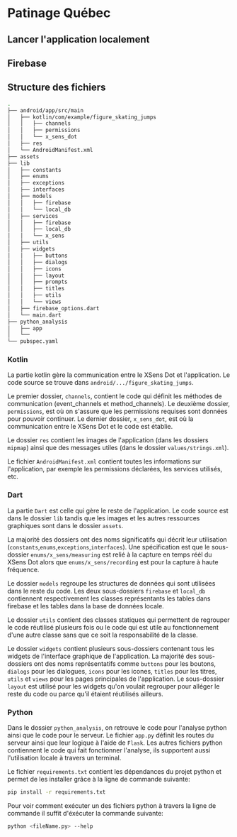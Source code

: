 # Patinage Québec

## Lancer l'application localement

## Firebase

## Structure des fichiers

```bash
.
├── android/app/src/main
│   ├── kotlin/com/example/figure_skating_jumps
│   │   ├── channels
│   │   ├── permissions
│   │   └── x_sens_dot
│   ├── res
│   └── AndroidManifest.xml
├── assets
├── lib
│   ├── constants
│   ├── enums
│   ├── exceptions
│   ├── interfaces
│   ├── models
│   │   ├── firebase
│   │   └── local_db
│   ├── services
│   │   ├── firebase
│   │   ├── local_db
│   │   └── x_sens
│   ├── utils
│   ├── widgets
│   │   ├── buttons
│   │   ├── dialogs
│   │   ├── icons
│   │   ├── layout
│   │   ├── prompts
│   │   ├── titles
│   │   ├── utils
│   │   └── views
│   ├── firebase_options.dart
│   └── main.dart
├── python_analysis
│   ├── app
│   └── 
└── pubspec.yaml
```
### Kotlin
La partie kotlin gère la communication entre le XSens Dot et l'application. Le code source se trouve dans `android/.../figure_skating_jumps`. 

Le premier dossier, `channels`, contient le code qui définit les méthodes de communication (event_channels et method_channels). Le deuxième dossier, `permissions`, est où on s'assure que les permissions requises sont données pour pouvoir continuer. Le dernier dossier, `x_sens_dot`, est où la communication entre le XSens Dot et le code est établie.

Le dossier `res` contient les images de l'application (dans les dossiers `mipmap`) ainsi que des messages utiles (dans le dossier `values/strings.xml`).

Le fichier `AndroidManifest.xml` contient toutes les informations sur l'application, par exemple les permissions déclarées, les services utilisés, etc.

### Dart
La partie `Dart` est celle qui gère le reste de l'application. Le code source est dans le dossier `lib` tandis que les images et les autres ressources graphiques sont dans le dossier `assets`.

La majorité des dossiers ont des noms significatifs qui décrit leur utilisation (`constants`,`enums`,`exceptions`,`interfaces`). Une spécification est que le sous-dossier `enums/x_sens/measuring` est relié à la capture en temps réél du XSens Dot alors que `enums/x_sens/recording` est pour la capture à haute fréquence.

Le dossier `models` regroupe les structures de données qui sont utilisées dans le reste du code. Les deux sous-dossiers `firebase` et `local_db` contiennent respectivement les classes représentants les tables dans firebase et les tables dans la base de données locale.

Le dossier `utils` contient des classes statiques qui permettent de regrouper le code réutilisé plusieurs fois ou le code qui est utile au fonctionnement d'une autre classe sans que ce soit la responsabilité de la classe.

Le dossier `widgets` contient plusieurs sous-dossiers contenant tous les widgets de l'interface graphique de l'application. La majorité des sous-dossiers ont des noms représentatifs comme `buttons` pour les boutons, `dialogs` pour les dialogues, `icons` pour les icones, `titles` pour les titres, `utils` et `views` pour les pages principales de l'application.
Le sous-dossier `layout` est utilisé pour les widgets qu'on voulait regrouper pour alléger le reste du code ou parce qu'il étaient réutilisés ailleurs.

### Python
Dans le dossier `python_analysis`, on retrouve le code pour l'analyse python ainsi que le code pour le serveur. Le fichier `app.py` définit les routes du serveur ainsi que leur logique à l'aide de `Flask`. Les autres fichiers python contiennent le code qui fait fonctionner l'analyse, ils supportent aussi l'utilisation locale à travers un terminal.

Le fichier `requirements.txt` contient les dépendances du projet python et permet de les installer grâce à la ligne de commande suivante:
```bash
pip install -r requirements.txt
```

Pour voir comment exécuter un des fichiers python à travers la ligne de commande il suffit d'éxécuter la commande suivante:
```bash
python <fileName.py> --help
```

